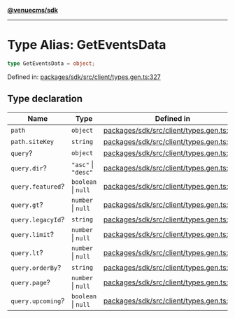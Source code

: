 [**@venuecms/sdk**](../Index.md)

***

# Type Alias: GetEventsData

```ts
type GetEventsData = object;
```

Defined in: [packages/sdk/src/client/types.gen.ts:327](https://github.com/venuecms/sdk/blob/bc8b8c4174423a3d8d92fe0cce4d46883acf7584/packages/sdk/src/client/types.gen.ts#L327)

## Type declaration

| Name | Type | Defined in |
| ------ | ------ | ------ |
| <a id="path"></a> `path` | `object` | [packages/sdk/src/client/types.gen.ts:328](https://github.com/venuecms/sdk/blob/bc8b8c4174423a3d8d92fe0cce4d46883acf7584/packages/sdk/src/client/types.gen.ts#L328) |
| `path.siteKey` | `string` | [packages/sdk/src/client/types.gen.ts:329](https://github.com/venuecms/sdk/blob/bc8b8c4174423a3d8d92fe0cce4d46883acf7584/packages/sdk/src/client/types.gen.ts#L329) |
| <a id="query"></a> `query`? | `object` | [packages/sdk/src/client/types.gen.ts:331](https://github.com/venuecms/sdk/blob/bc8b8c4174423a3d8d92fe0cce4d46883acf7584/packages/sdk/src/client/types.gen.ts#L331) |
| `query.dir`? | `"asc"` \| `"desc"` | [packages/sdk/src/client/types.gen.ts:332](https://github.com/venuecms/sdk/blob/bc8b8c4174423a3d8d92fe0cce4d46883acf7584/packages/sdk/src/client/types.gen.ts#L332) |
| `query.featured`? | `boolean` \| `null` | [packages/sdk/src/client/types.gen.ts:333](https://github.com/venuecms/sdk/blob/bc8b8c4174423a3d8d92fe0cce4d46883acf7584/packages/sdk/src/client/types.gen.ts#L333) |
| `query.gt`? | `number` \| `null` | [packages/sdk/src/client/types.gen.ts:334](https://github.com/venuecms/sdk/blob/bc8b8c4174423a3d8d92fe0cce4d46883acf7584/packages/sdk/src/client/types.gen.ts#L334) |
| `query.legacyId`? | `string` | [packages/sdk/src/client/types.gen.ts:335](https://github.com/venuecms/sdk/blob/bc8b8c4174423a3d8d92fe0cce4d46883acf7584/packages/sdk/src/client/types.gen.ts#L335) |
| `query.limit`? | `number` \| `null` | [packages/sdk/src/client/types.gen.ts:336](https://github.com/venuecms/sdk/blob/bc8b8c4174423a3d8d92fe0cce4d46883acf7584/packages/sdk/src/client/types.gen.ts#L336) |
| `query.lt`? | `number` \| `null` | [packages/sdk/src/client/types.gen.ts:337](https://github.com/venuecms/sdk/blob/bc8b8c4174423a3d8d92fe0cce4d46883acf7584/packages/sdk/src/client/types.gen.ts#L337) |
| `query.orderBy`? | `string` | [packages/sdk/src/client/types.gen.ts:338](https://github.com/venuecms/sdk/blob/bc8b8c4174423a3d8d92fe0cce4d46883acf7584/packages/sdk/src/client/types.gen.ts#L338) |
| `query.page`? | `number` \| `null` | [packages/sdk/src/client/types.gen.ts:339](https://github.com/venuecms/sdk/blob/bc8b8c4174423a3d8d92fe0cce4d46883acf7584/packages/sdk/src/client/types.gen.ts#L339) |
| `query.upcoming`? | `boolean` \| `null` | [packages/sdk/src/client/types.gen.ts:340](https://github.com/venuecms/sdk/blob/bc8b8c4174423a3d8d92fe0cce4d46883acf7584/packages/sdk/src/client/types.gen.ts#L340) |
